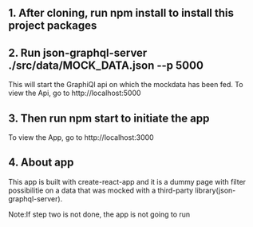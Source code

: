 ## 1. After cloning, run npm install to install this project packages

## 2. Run json-graphql-server ./src/data/MOCK_DATA.json --p 5000

This will start the GraphiQl api on which the mockdata has been fed.
To view the Api, go to http://localhost:5000

## 3. Then run npm start to initiate the app

To view the App, go to http://localhost:3000

## 4. About app

This app is built with create-react-app and it is a dummy page with filter possibilitie on a data that was mocked with a third-party library(json-graphql-server).

Note:If step two is not done, the app is not going to run
